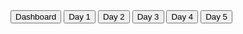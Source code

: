 <!-- HTML Structure -->
<div class="tabs">
    <button class="tab-button" data-tab="dashboard">Dashboard</button>
    <button class="tab-button" data-tab="day1">Day 1</button>
    <button class="tab-button" data-tab="day2">Day 2</button>
    <button class="tab-button" data-tab="day3">Day 3</button>
    <button class="tab-button" data-tab="day4">Day 4</button>
    <button class="tab-button" data-tab="day5">Day 5</button>
</div>

<div id="dashboard" class="tab-content">
    <!-- Dashboard content goes here -->
</div>
<div id="day1" class="tab-content">
    <!-- Day 1 calculators go here -->
</div>
<!-- Repeat for other days -->